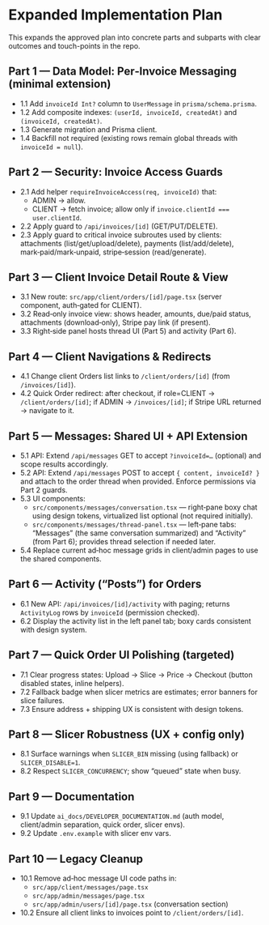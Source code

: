 # Expanded Implementation Plan

This expands the approved plan into concrete parts and subparts with clear outcomes and touch-points in the repo.

## Part 1 — Data Model: Per‑Invoice Messaging (minimal extension)
- 1.1 Add `invoiceId Int?` column to `UserMessage` in `prisma/schema.prisma`.
- 1.2 Add composite indexes: `(userId, invoiceId, createdAt)` and `(invoiceId, createdAt)`.
- 1.3 Generate migration and Prisma client.
- 1.4 Backfill not required (existing rows remain global threads with `invoiceId = null`).

## Part 2 — Security: Invoice Access Guards
- 2.1 Add helper `requireInvoiceAccess(req, invoiceId)` that:
  - ADMIN → allow.
  - CLIENT → fetch invoice; allow only if `invoice.clientId === user.clientId`.
- 2.2 Apply guard to `/api/invoices/[id]` (GET/PUT/DELETE).
- 2.3 Apply guard to critical invoice subroutes used by clients: attachments (list/get/upload/delete), payments (list/add/delete), mark‑paid/mark‑unpaid, stripe‑session (read/generate).

## Part 3 — Client Invoice Detail Route & View
- 3.1 New route: `src/app/client/orders/[id]/page.tsx` (server component, auth‑gated for CLIENT).
- 3.2 Read‑only invoice view: shows header, amounts, due/paid status, attachments (download‑only), Stripe pay link (if present).
- 3.3 Right‑side panel hosts thread UI (Part 5) and activity (Part 6).

## Part 4 — Client Navigations & Redirects
- 4.1 Change client Orders list links to `/client/orders/[id]` (from `/invoices/[id]`).
- 4.2 Quick Order redirect: after checkout, if role=CLIENT → `/client/orders/[id]`; if ADMIN → `/invoices/[id]`; if Stripe URL returned → navigate to it.

## Part 5 — Messages: Shared UI + API Extension
- 5.1 API: Extend `/api/messages` GET to accept `?invoiceId=…` (optional) and scope results accordingly.
- 5.2 API: Extend `/api/messages` POST to accept `{ content, invoiceId? }` and attach to the order thread when provided. Enforce permissions via Part 2 guards.
- 5.3 UI components:
  - `src/components/messages/conversation.tsx` — right‑pane boxy chat using design tokens, virtualized list optional (not required initially).
  - `src/components/messages/thread-panel.tsx` — left‑pane tabs: “Messages” (the same conversation summarized) and “Activity” (from Part 6); provides thread selection if needed later.
- 5.4 Replace current ad‑hoc message grids in client/admin pages to use the shared components.

## Part 6 — Activity (“Posts”) for Orders
- 6.1 New API: `/api/invoices/[id]/activity` with paging; returns `ActivityLog` rows by `invoiceId` (permission checked).
- 6.2 Display the activity list in the left panel tab; boxy cards consistent with design system.

## Part 7 — Quick Order UI Polishing (targeted)
- 7.1 Clear progress states: Upload → Slice → Price → Checkout (button disabled states, inline helpers).
- 7.2 Fallback badge when slicer metrics are estimates; error banners for slice failures.
- 7.3 Ensure address + shipping UX is consistent with design tokens.

## Part 8 — Slicer Robustness (UX + config only)
- 8.1 Surface warnings when `SLICER_BIN` missing (using fallback) or `SLICER_DISABLE=1`.
- 8.2 Respect `SLICER_CONCURRENCY`; show “queued” state when busy.

## Part 9 — Documentation
- 9.1 Update `ai_docs/DEVELOPER_DOCUMENTATION.md` (auth model, client/admin separation, quick order, slicer envs).
- 9.2 Update `.env.example` with slicer env vars.

## Part 10 — Legacy Cleanup
- 10.1 Remove ad‑hoc message UI code paths in:
  - `src/app/client/messages/page.tsx`
  - `src/app/admin/messages/page.tsx`
  - `src/app/admin/users/[id]/page.tsx` (conversation section)
- 10.2 Ensure all client links to invoices point to `/client/orders/[id]`.

